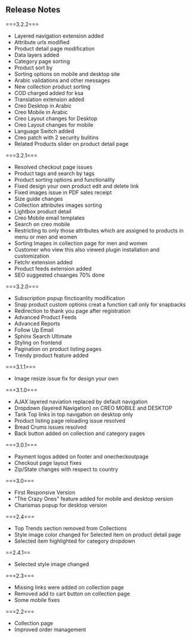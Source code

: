 Release Notes
-----------------
===3.2.2===
- Layered navigation extension added
- Attribute urls modified
- Product detail page modification
- Data layers added
- Category page sorting
- Product sort by
- Sorting options on mobile and desktop site
- Arabic validations and other messages
- New collection product sorting
- COD charged added for ksa
- Translation extension added
- Creo Desktop in Arabic
- Creo Mobile in Arabic
- Creo Layout changes for Desktop
- Creo Layout changes for mobile
- Language Switch added
- Creo patch with 2 security bulitins
- Related Products slider on product detail page

===3.2.1===
- Resolved checkout page issues
- Product tags and search by tags
- Product sorting options and functionality
- Fixed design your own product edit and delete link
- Fixed images issue in PDF sales receipt
- Size guide changes
- Collection attributes images sorting
- Lightbox product detail
- Creo Mobile email templates
- Search on creo mobile
- Restricting to only those attributes which are assigned to products in menu or men and women
- Sorting Images in collection page for men and women
- Customer who view this also viewed plugin installation and customization
- Fetchr extension added
- Product feeds extension added
- SEO suggested chaanges 70% done

===3.2.0===
- Subscription popup finctioanlity modification
- Snap product custom options creat a function call only for snapbacks
- Redirection to thank you page after registration
- Advanced Product Feeds
- Advanced Reports
- Follow Up Email
- Sphinx Search Ultimate
- Styling on frontend
- Pagination on product listing pages
- Trendy product feature added

===3.1.1===
- Image resize issue fix for design your own

===3.1.0===
- AJAX layered naviation replaced by default navigation 
- Dropdown (layered Navigation) on CREO MOBILE and DESKTOP  
- Tank Top links in top navigation on desktop only
- Product listing page reloading issue resolved 
- Bread Crums issues resolved 
- Back button added on collection and category pages

===3.0.1===
- Payment logos added on footer and onecheckoutpage
- Checkout page layout fixes
- Zip/State changes with respect to country

===3.0===
- First Responsive Version
- "The Crazy Ones" feature added for mobile and desktop version
- Charismas popup for desktop  version

===2.4===
- Top Trends section removed from Collections
- Style image color changed for Selected item on product detail page
- Selected item highlighted for category dropdown

==2.4.1==
- Selected style image changed

===2.3===
- Missing links were added on collection page
- Removed add to cart button on collection page
- Some mobile fixes

===2.2===
- Collection page
- Improved order management
